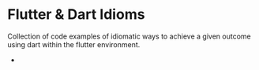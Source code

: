 # Flutter & Dart Idioms

Collection of code examples of idiomatic ways to achieve a given outcome using dart within the flutter 
environment. 

- 